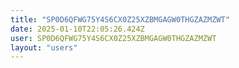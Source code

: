 ```yaml
---
title: "SP0D6QFWG75Y4S6CX0Z25XZBMGAGW0THGZAZMZWT"
date: 2025-01-10T22:05:26.424Z
user: SP0D6QFWG75Y4S6CX0Z25XZBMGAGW0THGZAZMZWT
layout: "users"
---
```

    